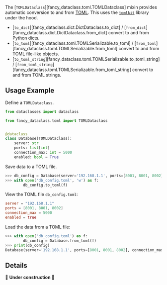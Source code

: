 <!-- markdownlint-disable MD052 -->

The [`TOMLDataclass`][fancy_dataclass.toml.TOMLDataclass] mixin provides automatic conversion to and from [TOML](https://en.wikipedia.org/wiki/TOML). This uses the [`tomlkit`](https://tomlkit.readthedocs.io) library under the hood.

- [`to_dict`][fancy_dataclass.dict.DictDataclass.to_dict] / [`from_dict`][fancy_dataclass.dict.DictDataclass.from_dict] convert to and from Python dicts.
- [`to_toml`][fancy_dataclass.toml.TOMLSerializable.to_toml] / [`from_toml`][fancy_dataclass.toml.TOMLSerializable.from_toml] convert to and from TOML file-like objects.
- [`to_toml_string`][fancy_dataclass.toml.TOMLSerializable.to_toml_string] / [`from_toml_string`][fancy_dataclass.toml.TOMLSerializable.from_toml_string] convert to and from TOML strings.

## Usage Example

Define a `TOMLDataclass`.

```python
from dataclasses import dataclass

from fancy_dataclass.toml import TOMLDataclass


@dataclass
class Database(TOMLDataclass):
    server: str
    ports: list[int]
    connection_max: int = 5000
    enabled: bool = True
```

Save data to a TOML file.

```python
>>> db_config = Database(server='192.168.1.1', ports=[8001, 8001, 8002])
>>> with open('db_config.toml', 'w') as f:
        db_config.to_toml(f)
```

View the TOML file `db_config.toml`:

```toml
server = "192.168.1.1"
ports = [8001, 8001, 8002]
connection_max = 5000
enabled = true
```

Load the data from a TOML file:

```python
>>> with open('db_config.toml') as f:
        db_config = Database.from_toml(f)
>>> print(db_config)
Database(server='192.168.1.1', ports=[8001, 8001, 8002], connection_max=5000, enabled=True)
```

## Details

🚧 **Under construction** 🚧

<!--
- TOML is more of a config format than a storage format
- Unlike JSONDataclass, defaults are not suppressed by default, but can set `suppress_defaults=True`
 -->

<style>
.md-sidebar--secondary {
    display: none !important;
}

.md-main__inner .md-content {
    max-width: 45rem;
}
</style>
